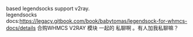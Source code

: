 based legendsocks support v2ray.  
legendsocks docs:https://legacy.gitbook.com/book/babytomas/legendsock-for-whmcs-docs/details
合购WHMCS V2RAY 模块 一起的 私聊啊 。有人加我私聊嘛？
